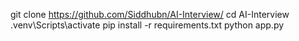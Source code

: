 git clone https://github.com/Siddhubn/AI-Interview/
cd AI-Interview
.venv\Scripts\activate
pip install -r requirements.txt
python app.py
